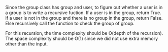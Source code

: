Since the group class has group and user, to figure out whether a user is in a group is to write a recursive fuction.
If a user is in the group, return True. If a user is not in the group and there is no group in the group, return False.
Else recursively call the function to check the group of group.

For this recursion, the time complexity should be O(depth of the recursion).
The space complexity should be O(1) since we did not use extra memory other than the input.